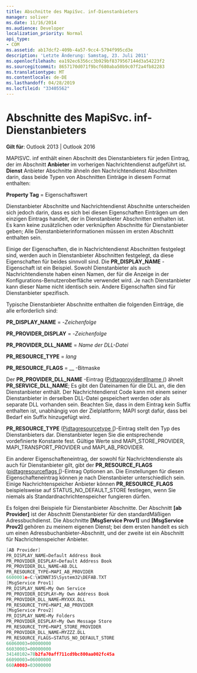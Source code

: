 ```yaml
---
title: Abschnitte des MapiSvc. inf-Dienstanbieters
manager: soliver
ms.date: 11/16/2014
ms.audience: Developer
localization_priority: Normal
api_type:
- COM
ms.assetid: ab17dcf2-409b-4a57-9cc4-5794f995cd3e
description: 'Letzte Änderung: Samstag, 23. Juli 2011'
ms.openlocfilehash: ea192ec6356cc3b929bf8379567144d3a54223f2
ms.sourcegitcommit: 8657170d071f9bcf680aba50b9c07f2a4fb82283
ms.translationtype: MT
ms.contentlocale: de-DE
ms.lasthandoff: 04/28/2019
ms.locfileid: "33405562"
---
```

# <a name="mapisvcinf-service-provider-sections"></a>Abschnitte des MapiSvc. inf-Dienstanbieters

**Gilt für**: Outlook 2013 | Outlook 2016 
  
MAPISVC. inf enthält einen Abschnitt des Dienstanbieters für jeden Eintrag, der im Abschnitt **Anbieter** im vorherigen Nachrichtendienst aufgeführt ist. **Dienst** Anbieter Abschnitte ähneln den Nachrichtendienst Abschnitten darin, dass beide Typen von Abschnitten Einträge in diesem Format enthalten: 
  
**Property Tag** = Eigenschaftswert 
  
Dienstanbieter Abschnitte und Nachrichtendienst Abschnitte unterscheiden sich jedoch darin, dass es sich bei diesen Eigenschaften Einträgen um den einzigen Eintrags handelt, der in Dienstanbieter Abschnitten enthalten ist. Es kann keine zusätzlichen oder verknüpften Abschnitte für Dienstanbieter geben; Alle Dienstanbieterinformationen müssen im ersten Abschnitt enthalten sein. 
  
Einige der Eigenschaften, die in Nachrichtendienst Abschnitten festgelegt sind, werden auch in Dienstanbieter Abschnitten festgelegt, da diese Eigenschaften für beides sinnvoll sind. Die **PR_DISPLAY_NAME** -Eigenschaft ist ein Beispiel. Sowohl Dienstanbieter als auch Nachrichtendienste haben einen Namen, der für die Anzeige in der Konfigurations-Benutzeroberfläche verwendet wird. Je nach Dienstanbieter kann dieser Name nicht identisch sein. Andere Eigenschaften sind für Dienstanbieter spezifisch. 
  
Typische Dienstanbieter Abschnitte enthalten die folgenden Einträge, die alle erforderlich sind:
  
**PR_DISPLAY_NAME** =  -_Zeichenfolge_
  
**PR_PROVIDER_DISPLAY** =  -_Zeichenfolge_
  
**PR_PROVIDER_DLL_NAME** =  _Name der DLL-Datei_
  
**PR_RESOURCE_TYPE** =  _lang_
  
**PR_RESOURCE_FLAGS** =  __ -Bitmaske
  
Der **PR_PROVIDER_DLL_NAME** -Eintrag ([Pidtagproviderdllname (](pidtagproviderdllname-canonical-property.md)) ähnelt **PR_SERVICE_DLL_NAME**; Es gibt den Dateinamen für die DLL an, die den Dienstanbieter enthält. Der Nachrichtendienst Code kann mit einem seiner Dienstanbieter in derselben DLL-Datei gespeichert werden oder als separate DLL vorhanden sein. Beachten Sie, dass in dem Eintrag kein Suffix enthalten ist, unabhängig von der Zielplattform; MAPI sorgt dafür, dass bei Bedarf ein Suffix hinzugefügt wird. 
  
**PR_RESOURCE_TYPE** ([Pidtagresourcetype (](pidtagresourcetype-canonical-property.md))-Eintrag stellt den Typ des Dienstanbieters dar. Dienstanbieter legen Sie die entsprechende vordefinierte Konstante fest. Gültige Werte sind MAPI_STORE_PROVIDER, MAPI_TRANSPORT_PROVIDER und MAPI_AB_PROVIDER.
  
Ein anderer Eigenschafteneintrag, der sowohl für Nachrichtendienste als auch für Dienstanbieter gilt, gibt der **PR_RESOURCE_FLAGS** ([pidtagresourceflags (](pidtagresourceflags-canonical-property.md))-Eintrag Optionen an. Die Einstellungen für diesen Eigenschafteneintrag können je nach Dienstanbieter unterschiedlich sein. Einige Nachrichtenspeicher Anbieter können **PR_RESOURCE_FLAGS** beispielsweise auf STATUS_NO_DEFAULT_STORE festlegen, wenn Sie niemals als Standardnachrichtenspeicher fungieren dürfen. 
  
Es folgen drei Beispiele für Dienstanbieter Abschnitte. Der Abschnitt **[ab Provider]** ist der Abschnitt Dienstanbieter für den standardMäßigen Adressbuchdienst. Die Abschnitte **[MsgService Prov1]** und **[MsgService Prov2]** gehören zu meinem eigenen Dienst; bei dem ersten handelt es sich um einen Adressbuchanbieter-Abschnitt, und der zweite ist ein Abschnitt für Nachrichtenspeicher Anbieter. 
  
```cpp
[AB Provider]
PR_DISPLAY_NAME=Default Address Book
PR_PROVIDER_DISPLAY=Default Address Book
PR_PROVIDER_DLL_NAME=AB.DLL
PR_RESOURCE_TYPE=MAPI_AB_PROVIDER
6600001e=C:\WINNT35\System32\DEFAB.TXT
[MsgService Prov1]
PR_DISPLAY_NAME=My Own Service
PR_PROVIDER_DISPLAY=My Own Address Book
PR_PROVIDER_DLL_NAME=MYXXX.DLL
PR_RESOURCE_TYPE=MAPI_AB_PROVIDER
[MsgService Prov2]
PR_DISPLAY_NAME=My Folders
PR_PROVIDER_DISPLAY=My Own Message Store
PR_RESOURCE_TYPE=MAPI_STORE_PROVIDER
PR_PROVIDER_DLL_NAME=MYZZZ.DLL
PR_RESOURCE_FLAGS=STATUS_NO_DEFAULT_STORE
66060003=00000000
66030003=00000000
34140102=78b2fa70aff711cd9bc800aa002fc45a
66090003=06000000
660A0003=03000000

```


